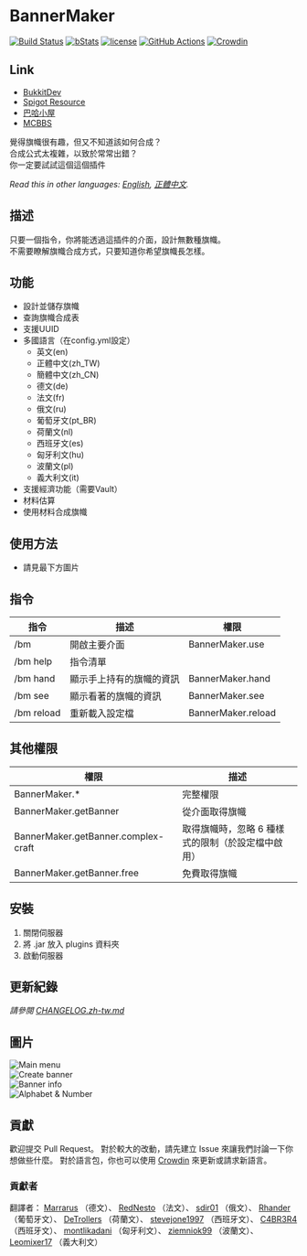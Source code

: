 # BannerMaker

[![Build Status](https://ci.kid7.club/job/BannerMaker/badge/icon)](https://ci.kid7.club/job/BannerMaker/)
[![bStats](https://img.shields.io/badge/bStats-1.4-brightgreen.svg)](https://bstats.org/plugin/bukkit/BannerMaker)
[![license](https://img.shields.io/github/license/jyhsu2000/BannerMaker.svg)](https://github.com/jyhsu2000/BannerMaker/blob/master/LICENSE)
[![GitHub Actions](https://github.com/jyhsu2000/BannerMaker/actions/workflows/maven.yml/badge.svg)](https://github.com/jyhsu2000/BannerMaker/actions/workflows/maven.yml)
[![Crowdin](https://badges.crowdin.net/bannermaker/localized.svg)](https://crowdin.com/project/bannermaker)

## Link

* [BukkitDev](https://dev.bukkit.org/projects/bannermaker)
* [Spigot Resource](http://www.spigotmc.org/resources/bannermaker.4380/)
* [巴哈小屋](http://home.gamer.com.tw/creationDetail.php?sn=2760067)
* [MCBBS](http://www.mcbbs.net/thread-415289-1-1.html)

覺得旗幟很有趣，但又不知道該如何合成？  
合成公式太複雜，以致於常常出錯？  
你一定要試試這個這個插件

*Read this in other languages: [English](README.md), [正體中文](README.zh-tw.md).*

## 描述

只要一個指令，你將能透過這插件的介面，設計無數種旗幟。  
不需要瞭解旗幟合成方式，只要知道你希望旗幟長怎樣。

## 功能

* 設計並儲存旗幟
* 查詢旗幟合成表
* 支援UUID
* 多國語言（在config.yml設定）
    * 英文(en)
    * 正體中文(zh_TW)
    * 簡體中文(zh_CN)
    * 德文(de)
    * 法文(fr)
    * 俄文(ru)
    * 葡萄牙文(pt_BR)
    * 荷蘭文(nl)
    * 西班牙文(es)
    * 匈牙利文(hu)
    * 波蘭文(pl)
    * 義大利文(it)
* 支援經濟功能（需要Vault）
* 材料估算
* 使用材料合成旗幟

## 使用方法

* 請見最下方圖片

## 指令

| **指令**     | **描述**       | **權限**             |
|------------|--------------|--------------------|
| /bm        | 開啟主要介面       | BannerMaker.use    |
| /bm help   | 指令清單         |                    |
| /bm hand   | 顯示手上持有的旗幟的資訊 | BannerMaker.hand   |
| /bm see    | 顯示看著的旗幟的資訊   | BannerMaker.see    |
| /bm reload | 重新載入設定檔      | BannerMaker.reload |

## 其他權限

| **權限**                              | **描述**                     |
|-------------------------------------|----------------------------|
| BannerMaker.*                       | 完整權限                       |
| BannerMaker.getBanner               | 從介面取得旗幟                    |
| BannerMaker.getBanner.complex-craft | 取得旗幟時，忽略 6 種樣式的限制（於設定檔中啟用） |
| BannerMaker.getBanner.free          | 免費取得旗幟                     |

## 安裝

1. 關閉伺服器
2. 將 .jar 放入 plugins 資料夾
3. 啟動伺服器

## 更新紀錄

*請參閱 [CHANGELOG.zh-tw.md](CHANGELOG.zh-tw.md)*

## 圖片

![Main menu](http://i.imgur.com/rMTTfsE.png)  
![Create banner](http://i.imgur.com/HB6Dhm3.png)  
![Banner info](http://i.imgur.com/Xydmcbj.png)  
![Alphabet & Number](http://i.imgur.com/tGHmakp.png)

## 貢獻

歡迎提交 Pull Request。 對於較大的改動，請先建立 Issue 來讓我們討論一下你想做些什麼。
對於語言包，你也可以使用 [Crowdin](https://crowdin.com/project/bannermaker)
來更新或請求新語言。

### 貢獻者

翻譯者：
[Marrarus](https://github.com/Marrarus) （德文）、
[RedNesto](https://github.com/RedNesto) （法文）、
[sdir01](https://www.spigotmc.org/members/sdir01.238854/) （俄文）、
[Rhander](https://www.spigotmc.org/members/rhander.103119/) （葡萄牙文）、
[DeTrollers](https://www.spigotmc.org/members/detrollers.174265/) （荷蘭文）、
[stevejone1997](https://www.spigotmc.org/members/stevejone1997.432373/) （西班牙文）、
[C4BR3R4](https://www.spigotmc.org/members/c4br3r4.26779/) （西班牙文）、
[montlikadani](https://www.spigotmc.org/members/toldi.251100/) （匈牙利文）、
[ziemniok99](https://www.spigotmc.org/members/ziemniok99.596334/) （波蘭文）、
[Leomixer17](https://www.spigotmc.org/members/leomixer17.140367/) （義大利文）
